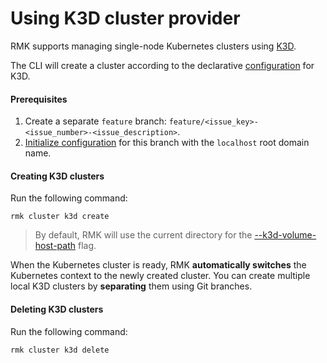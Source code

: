 # Using K3D cluster provider

RMK supports managing single-node Kubernetes clusters using [K3D](https://k3d.io).

The CLI will create a cluster according to the
declarative [configuration](https://github.com/edenlabllc/cluster-deps.bootstrap.infra/blob/develop/etc/deps/develop/values/k3d-cluster.yaml.gotmpl)
for K3D.

#### Prerequisites

1. Create a separate `feature` branch: `feature/<issue_key>-<issue_number>-<issue_description>`.
2. [Initialize configuration](../configuration-management/configuration-management.md#initialization-of-rmk-configuration-with-a-custom-root-domain)
   for this branch with the `localhost` root domain name.

#### Creating K3D clusters

Run the following command:

```shell
rmk cluster k3d create
```

> By default, RMK will use the current directory for the [--k3d-volume-host-path](../../commands.md#create-c-1) flag.

When the Kubernetes cluster is ready, RMK **automatically switches** the Kubernetes context to the newly created
cluster. You can create multiple local K3D clusters by **separating** them using Git branches.

#### Deleting K3D clusters

Run the following command:

```shell
rmk cluster k3d delete
```
